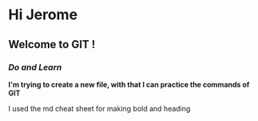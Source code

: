 # Hi Jerome
## Welcome to GIT !

### *Do and Learn*

**I'm trying to create a new file, with that I can practice the commands of GIT**

I used the md cheat sheet for making bold and heading 
